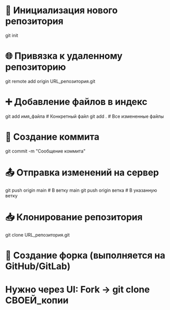 # 🚀 Инициализация нового репозитория
git init

# 🌐 Привязка к удаленному репозиторию
git remote add origin URL_репозитория.git

# ➕ Добавление файлов в индекс
git add имя_файла          # Конкретный файл
git add .                  # Все измененные файлы

# 💾 Создание коммита
git commit -m "Сообщение коммита"

# 📤 Отправка изменений на сервер
git push origin main       # В ветку main
git push origin ветка      # В указанную ветку

# 📥 Клонирование репозитория
git clone URL_репозитория.git

# 🍴 Создание форка (выполняется на GitHub/GitLab)
# Нужно через UI: Fork -> git clone СВОЕЙ_копии